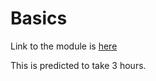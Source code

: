 # Basics
Link to the module is <a href="https://skillsforall.com/course/exploring-networking-cisco-packet-tracer?courseLang=en-US">here</a>

This is predicted to take 3 hours.

